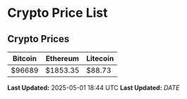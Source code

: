 # Crypto Price List

## Crypto Prices
| Bitcoin | Ethereum | Litecoin |
| ------- | -------- | -------- |
| $96689 | $1853.35 | $88.73 |
**Last Updated:** 2025-05-01 18:44 UTC
**Last Updated:** $DATE$
